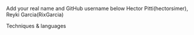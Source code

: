 Add your real name and GitHub username below
Hector Pitti(hectorsimer), Reyki Garcia(RixGarcia)

Techniques & languages
